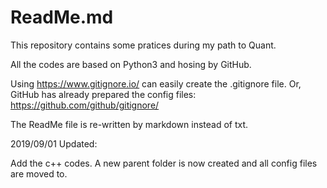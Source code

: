 # ReadMe.md
This repository contains some pratices during my path to Quant.

All the codes are based on Python3 and hosing by GitHub.

Using https://www.gitignore.io/ can easily create the .gitignore file. Or, GitHub has already prepared the config files: https://github.com/github/gitignore/

The ReadMe file is re-written by markdown instead of txt.

2019/09/01 Updated:

Add the c++ codes. A new parent folder is now created and all config files are moved to.

